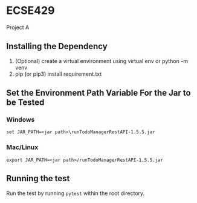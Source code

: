 # ECSE429
Project A
## Installing the Dependency
1. (Optional) create a virtual environment using virtual env or python -m venv 
2. pip (or pip3) install requirement.txt
## Set the Environment Path Variable For the Jar to be Tested  
### Windows  
``` set JAR_PATH=<jar path>\runTodoManagerRestAPI-1.5.5.jar ```
### Mac/Linux
``` export JAR_PATH=<jar path>/runTodoManagerRestAPI-1.5.5.jar ```
## Running the test
Run the test by running ```pytest``` within the root directory.
